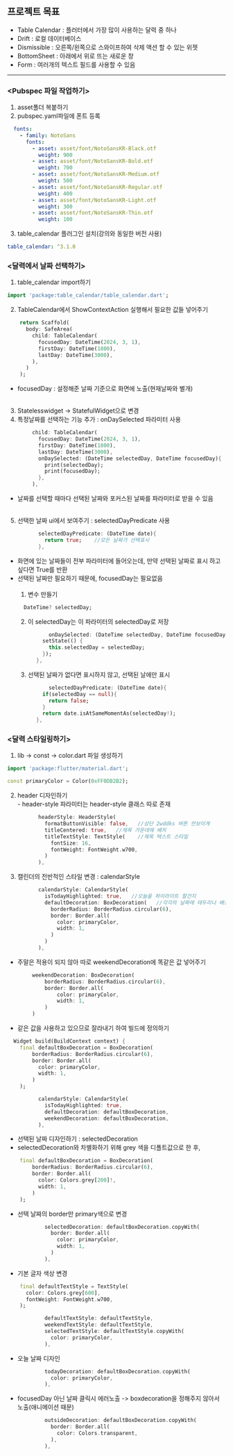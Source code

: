 ## 프로젝트 목표
- Table Calendar : 플러터에서 가장 많이 사용하는 달력 중 하나
- Drift : 로컬 데이터베이스
- Dismissible : 오른쪽/왼쪽으로 스와이프하여 삭제 액션 할 수 있는 위젯
- BottomSheet : 아래에서 위로 뜨는 새로운 창
- Form : 여러개의 텍스트 필드를 사용할 수 있음

----
### <Pubspec 파일 작업하기>
1. asset폴더 복붙하기
2. pubspec.yaml파일에 폰트 등록
```yaml
  fonts:
    - family: NotoSans
      fonts:
        - asset: asset/font/NotoSansKR-Black.otf
          weight: 900
        - asset: asset/font/NotoSansKR-Bold.otf
          weight: 700
        - asset: asset/font/NotoSansKR-Medium.otf
          weight: 500
        - asset: asset/font/NotoSansKR-Regular.otf
          weight: 400
        - asset: asset/font/NotoSansKR-Light.otf
          weight: 300
        - asset: asset/font/NotoSansKR-Thin.otf
          weight: 100
```
3. table_calendar 플러그인 설치(강의와 동일한 버전 사용)
```yaml
table_calendar: ^3.1.0
```


### <달력에서 날짜 선택하기>
1. table_calendar import하기
```dart
import 'package:table_calendar/table_calendar.dart';
```
2. TableCalendar에서 ShowContextAction 실행해서 필요한 값들 넣어주기
```dart
    return Scaffold(
      body: SafeArea(
        child: TableCalendar(
          focusedDay: DateTime(2024, 3, 1),
          firstDay: DateTime(1800),
          lastDay: DateTime(3000),
        ),
      )
    );
```
- focusedDay : 설정해준 날짜 기준으로 화면에 노출(현재날짜와 별개) <br><br>
3. Statelesswidget -> StatefulWidget으로 변경
4. 특정날짜를 선택하는 기능 추가 : onDaySelected 파라미터 사용
```dart
        child: TableCalendar(
          focusedDay: DateTime(2024, 3, 1),
          firstDay: DateTime(1800),
          lastDay: DateTime(3000),
          onDaySelected: (DateTime selectedDay, DateTime focusedDay){
            print(selectedDay);
            print(focusedDay);
          },
        ),
```
- 날짜를 선택할 때마다 선택된 날짜와 포커스된 날짜를 파라미터로 받을 수 있음 <br><br>
5. 선택한 날짜 ui에서 보여주기 : selectedDayPredicate 사용
```dart
          selectedDayPredicate: (DateTime date){
            return true;    //모든 날짜가 선택표시
          },
```
- 화면에 있는 날짜들이 전부 파라미터에 들어오는데, 만약 선택된 날짜로 표시 하고싶다면 True를 반환
- 선택된 날짜만 필요하기 때문에, focusedDay는 필요없음<br><br>
    1) 변수 만들기
    ```dart
      DateTime? selectedDay;
    ```
    2) 이 selectedDay는 이 파라미터의 selectedDay로 저장
    ```dart
              onDaySelected: (DateTime selectedDay, DateTime focusedDay){
            setState(() {
              this.selectedDay = selectedDay;
            });
          },
    ```
    3) 선택된 날짜가 없다면 표시하지 않고, 선택된 날에만 표시
    ```dart
              selectedDayPredicate: (DateTime date){
            if(selectedDay == null){
              return false;
            }
            return date.isAtSameMomentAs(selectedDay!);
          },
    ```


### <달력 스타일링하기>
1. lib -> const -> color.dart 파일 생성하기
```dart
import 'package:flutter/material.dart';

const primaryColor = Color(0xFF0DB2B2);
```
2. header 디자인하기
    <br>- header-style 파라미터는 header-style 클래스 따로 존재
```dart
          headerStyle: HeaderStyle(
            formatButtonVisible: false,   //상단 2wddks 버튼 안보이게
            titleCentered: true,   //제목 가운데에 배치
            titleTextStyle: TextStyle(    //제목 텍스트 스타일
              fontSize: 16,
              fontWeight: FontWeight.w700,
            )
          ),
```
3. 캘린더의 전반적인 스타일 변경 : calendarStyle
```dart
          calendarStyle: CalendarStyle(
            isTodayHighlighted: true,   //오늘을 하이라이트 할건지
            defaultDecoration: BoxDecoration(   //각각의 날짜에 테두리나 배경 설정
              borderRadius: BorderRadius.circular(6),
              border: Border.all(
                color: primaryColor,
                width: 1,
              )
            )
          ),
```
- 주말은 적용이 되지 않아 따로 weekendDecoration에 똑같은 값 넣어주기
```dart
        weekendDecoration: BoxDecoration(
            borderRadius: BorderRadius.circular(6),
            border: Border.all(
                color: primaryColor,
                width: 1,
            )
        )
```
- 같은 값을 사용하고 있으므로 잘라내기 하여 빌드에 정의하기
```dart
  Widget build(BuildContext context) {
    final defaultBoxDecoration = BoxDecoration(
        borderRadius: BorderRadius.circular(6),
        border: Border.all(
          color: primaryColor,
          width: 1,
        )
    );
```
```dart
          calendarStyle: CalendarStyle(
            isTodayHighlighted: true,
            defaultDecoration: defaultBoxDecoration,
            weekendDecoration: defaultBoxDecoration,
          ),
```
- 선택된 날짜 디자인하기 : selectedDecoration
- selectedDecoration와 차별화하기 위해 grey 색을 디폴트값으로 한 후,
```dart
    final defaultBoxDecoration = BoxDecoration(
        borderRadius: BorderRadius.circular(6),
        border: Border.all(
          color: Colors.grey[200]!,
          width: 1,
        )
    );
```
- 선택 날짜의 border만 primary색으로 변경
```dart
            selectedDecoration: defaultBoxDecoration.copyWith(
              border: Border.all(
                color: primaryColor,
                width: 1,
              )
            ),
```
- 기본 글자 색상 변경
```dart
    final defaultTextStyle = TextStyle(
      color: Colors.grey[600],
      fontWeight: FontWeight.w700,
    );
```
```dart
            defaultTextStyle: defaultTextStyle,
            weekendTextStyle: defaultTextStyle,
            selectedTextStyle: defaultTextStyle.copyWith(
              color: primaryColor,
            ),
```
- 오늘 날짜 디자인
```dart
            todayDecoration: defaultBoxDecoration.copyWith(
              color: primaryColor,
            ),
```
- focusedDay 아닌 날짜 클릭시 에러노출 -> boxdecoration을 정해주지 않아서 노출(애니메이션 때문)
```dart
            outsideDecoration: defaultBoxDecoration.copyWith(
              border: Border.all(
                color: Colors.transparent,
              ),
            ),
```